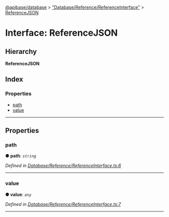 [@apibase/database](../README.md) > ["Database/Reference/ReferenceInterface"](../modules/_database_reference_referenceinterface_.md) > [ReferenceJSON](../interfaces/_database_reference_referenceinterface_.referencejson.md)

# Interface: ReferenceJSON

## Hierarchy

**ReferenceJSON**

## Index

### Properties

* [path](_database_reference_referenceinterface_.referencejson.md#path)
* [value](_database_reference_referenceinterface_.referencejson.md#value)

---

## Properties

<a id="path"></a>

###  path

**● path**: *`string`*

*Defined in [Database/Reference/ReferenceInterface.ts:6](https://github.com/chapterjason/APIBase/blob/e44e28d/packages/database/src/Database/Reference/ReferenceInterface.ts#L6)*

___
<a id="value"></a>

###  value

**● value**: *`any`*

*Defined in [Database/Reference/ReferenceInterface.ts:7](https://github.com/chapterjason/APIBase/blob/e44e28d/packages/database/src/Database/Reference/ReferenceInterface.ts#L7)*

___

